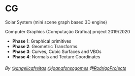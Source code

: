 # CG

Solar System (mini scene graph based 3D engine)

Computer Graphics (Computação Gráfica) project 2019/2020

- **Phase 1**: Graphical primitives
- **Phase 2**: Geometric Transforms
- **Phase 3**: Curves, Cubic Surfaces and VBOs
- **Phase 4**: Normals and Texture Coordinates

###### By [@angelicafreitas](https://github.com/angelicafreitas) [@joanafonsogomes]( https://github.com/joanafonsogomes) [@RodrigoProjects](https://github.com/RodrigoProjects)
